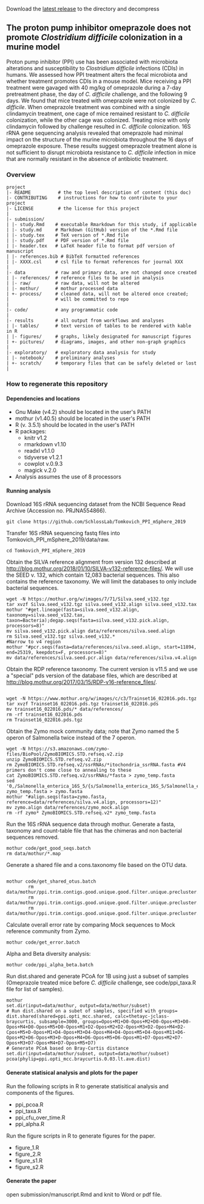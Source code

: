Download the [latest release](https://github.com/SchlossLab/new_project/releases/latest) to the directory and decompress


## The proton pump inhibitor omeprazole does not promote *Clostridium difficile* colonization in a murine model

Proton pump inhibitor (PPI) use has been associated with microbiota alterations and susceptibility to *Clostridium difficile* infections (CDIs) in humans. We assessed how PPI treatment alters the fecal microbiota and whether treatment promotes CDIs in a mouse model. Mice receiving a PPI treatment were gavaged with 40 mg/kg of omeprazole during a 7-day pretreatment phase, the day of *C. difficile* challenge, and the following 9 days. We found that mice treated with omeprazole were not colonized by *C. difficile*. When omeprazole treatment was combined with a single clindamycin treatment, one cage of mice remained resistant to *C. difficile* colonization, while the other cage was colonized. Treating mice with only clindamycin followed by challenge resulted in *C. difficile* colonization. 16S rRNA gene sequencing analysis revealed that omeprazole had minimal impact on the structure of the murine microbiota throughout the 16 days of omeprazole exposure. These results suggest omeprazole treatment alone is not sufficient to disrupt microbiota resistance to *C. difficile* infection in mice that are normally resistant in the absence of antibiotic treatment. 


### Overview

	project
	|- README          # the top level description of content (this doc)
	|- CONTRIBUTING    # instructions for how to contribute to your project
	|- LICENSE         # the license for this project
	|
	|- submission/
	| |- study.Rmd    # executable Rmarkdown for this study, if applicable
	| |- study.md     # Markdown (GitHub) version of the *.Rmd file
	| |- study.tex    # TeX version of *.Rmd file
	| |- study.pdf    # PDF version of *.Rmd file
	| |- header.tex   # LaTeX header file to format pdf version of manuscript
	| |- references.bib # BibTeX formatted references
	| |- XXXX.csl     # csl file to format references for journal XXX
	|
	|- data           # raw and primary data, are not changed once created
	| |- references/  # reference files to be used in analysis
	| |- raw/         # raw data, will not be altered
	| |- mothur/      # mothur processed data
	| +- process/     # cleaned data, will not be altered once created;
	|                 # will be committed to repo
	|
	|- code/          # any programmatic code
	|
	|- results        # all output from workflows and analyses
	| |- tables/      # text version of tables to be rendered with kable in R
	| |- figures/     # graphs, likely designated for manuscript figures
	| +- pictures/    # diagrams, images, and other non-graph graphics
	|
	|- exploratory/   # exploratory data analysis for study
	| |- notebook/    # preliminary analyses
	| +- scratch/     # temporary files that can be safely deleted or lost
	|


### How to regenerate this repository

#### Dependencies and locations
* Gnu Make (v4.2) should be located in the user's PATH
* mothur (v1.40.5) should be located in the user's PATH
* R (v. 3.5.1) should be located in the user's PATH
* R packages:
  * knitr v1.2
  * rmarkdown v1.10
  * readxl v1.1.0
  * tidyverse v1.2.1
  * cowplot v.0.9.3
  * magick v.2.0
* Analysis assumes the use of 8 processors


#### Running analysis
Download 16S rRNA sequencing dataset from the NCBI Sequence Read Archive (Accession no. PRJNA554866).
```
git clone https://github.com/SchlossLab/Tomkovich_PPI_mSphere_2019
```
Transfer 16S rRNA sequencing fastq files into Tomkovich_PPI_mSphere_2019/data/raw.
```
cd Tomkovich_PPI_mSphere_2019
```
Obtain the SILVA reference alignment from version 132 described at http://blog.mothur.org/2018/01/10/SILVA-v132-reference-files/. We will use the SEED v. 132, which contain 12,083 bacterial sequences. This also contains the reference taxonomy. We will limit the databases to only include bacterial sequences.
```
wget -N https://mothur.org/w/images/7/71/Silva.seed_v132.tgz
tar xvzf Silva.seed_v132.tgz silva.seed_v132.align silva.seed_v132.tax
mothur "#get.lineage(fasta=silva.seed_v132.align, taxonomy=silva.seed_v132.tax, taxon=Bacteria);degap.seqs(fasta=silva.seed_v132.pick.align, processors=8)"
mv silva.seed_v132.pick.align data/references/silva.seed.align
rm Silva.seed_v132.tgz silva.seed_v132.*
#Narrow to v4 region
mothur "#pcr.seqs(fasta=data/references/silva.seed.align, start=11894, end=25319, keepdots=F, processors=8)"
mv data/references/silva.seed.pcr.align data/references/silva.v4.align
```
Obtain the RDP reference taxonomy. The current version is v11.5 and we use a "special" pds version of the database files, which are described at http://blog.mothur.org/2017/03/15/RDP-v16-reference_files/.
```

wget -N https://www.mothur.org/w/images/c/c3/Trainset16_022016.pds.tgz
tar xvzf Trainset16_022016.pds.tgz trainset16_022016.pds
mv trainset16_022016.pds/* data/references/
rm -rf trainset16_022016.pds
rm Trainset16_022016.pds.tgz
```
Obtain the Zymo mock community data; note that Zymo named the 5 operon of Salmonella twice instead of the 7 operon.
```
wget -N https://s3.amazonaws.com/zymo-files/BioPool/ZymoBIOMICS.STD.refseq.v2.zip
unzip ZymoBIOMICS.STD.refseq.v2.zip
rm ZymoBIOMICS.STD.refseq.v2/ssrRNAs/*itochondria_ssrRNA.fasta #V4 primers don't come close to annealing to these
cat ZymoBIOMICS.STD.refseq.v2/ssrRNAs/*fasta > zymo_temp.fasta
sed '0,/Salmonella_enterica_16S_5/{s/Salmonella_enterica_16S_5/Salmonella_enterica_16S_7/}' zymo_temp.fasta > zymo.fasta
mothur "#align.seqs(fasta=zymo.fasta, reference=data/references/silva.v4.align, processors=12)"
mv zymo.align data/references/zymo_mock.align
rm -rf zymo* ZymoBIOMICS.STD.refseq.v2* zymo_temp.fasta
```
Run the 16S rRNA sequence data through mothur.
Generate a fasta, taxonomy and count-table file that has the chimeras and non bacterial sequences removed.
```
mothur code/get_good_seqs.batch
rm data/mothur/*.map
```
Generate a shared file and a cons.taxonomy file based on the OTU data.
```

mothur code/get_shared_otus.batch
        rm data/mothur/ppi.trim.contigs.good.unique.good.filter.unique.precluster.denovo.uchime.pick.pick.pick.count_table
        rm data/mothur/ppi.trim.contigs.good.unique.good.filter.unique.precluster.pick.pick.pick.fasta
        rm data/mothur/ppi.trim.contigs.good.unique.good.filter.unique.precluster.pick.pds.wang.pick.pick.taxonomy
```
Calculate overall error rate by comparing Mock sequences to Mock reference community from Zymo.
```
mothur code/get_error.batch
```
Alpha and Beta diversity analysis:
```
mothur code/ppi_alpha_beta.batch
```

Run dist.shared and generate PCoA for 1B using just a subset of samples (Omeprazole treated mice before *C. difficile* challenge, see code/ppi_taxa.R file for list of samples).
```
mothur
set.dir(input=data/mothur, output=data/mothur/subset)
# Run dist.shared on a subet of samples, specified with groups=
dist.shared(shared=ppi.opti_mcc.shared, calc=thetayc-jclass-braycurtis, subsample=3000, groups=Opos+M1+D0-Opos+M2+D0-Opos+M3+D0-Opos+M4+D0-Opos+M5+D0-Opos+M1+D2-Opos+M2+D2-Opos+M3+D2-Opos+M4+D2-Cpos+M5+D-Opos+M1+D4-Opos+M3+D4-Opos+M4+D4-Opos+M5+D4-Opos+M11+D6-Opos+M2+D6-Opos+M3+D-Opos+M4+D6-Opos+M5+D6-Opos+M1+D7-Opos+M2+D7-Opos+M3+D7-Opos+M4+D7-Opos+M5+D7)
# Generate PCoA based on Bray-Curtis distance
set.dir(input=data/mothur/subset, output=data/mothur/subset)
pcoa(phylip=ppi.opti_mcc.braycurtis.0.03.lt.ave.dist)
```
#### Generate statisical analysis and plots for the paper
Run the following scripts in R to generate statisitical analysis and components of the figures.
* ppi_pcoa.R
* ppi_taxa.R
* ppi_cfu_over_time.R
* ppi_alpha.R

Run the figure scripts in R to generate figures for the paper.
* figure_1.R
* figure_2.R
* figure_s1.R
* figure_s2.R

#### Generate the paper
open submission/manuscript.Rmd and knit to Word or pdf file.